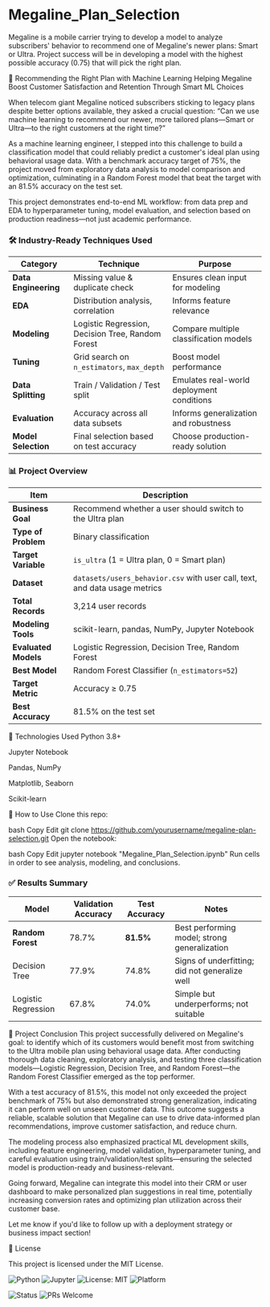# Megaline_Plan_Selection
Megaline is a mobile carrier trying to develop a model to analyze subscribers' behavior to recommend one of Megaline's newer plans: Smart or Ultra.   Project success will be in developing a model with the highest possible accuracy (0.75) that will pick the right plan.

📱 Recommending the Right Plan with Machine Learning
Helping Megaline Boost Customer Satisfaction and Retention Through Smart ML Choices

When telecom giant Megaline noticed subscribers sticking to legacy plans despite better options available, they asked a crucial question:
“Can we use machine learning to recommend our newer, more tailored plans—Smart or Ultra—to the right customers at the right time?”

As a machine learning engineer, I stepped into this challenge to build a classification model that could reliably predict a customer's ideal plan using behavioral usage data. With a benchmark accuracy target of 75%, the project moved from exploratory data analysis to model comparison and optimization, culminating in a Random Forest model that beat the target with an 81.5% accuracy on the test set.

This project demonstrates end-to-end ML workflow: from data prep and EDA to hyperparameter tuning, model evaluation, and selection based on production readiness—not just academic performance.

### 🛠️ Industry-Ready Techniques Used

| Category             | Technique                             | Purpose                                           |
|----------------------|----------------------------------------|---------------------------------------------------|
| **Data Engineering** | Missing value & duplicate check       | Ensures clean input for modeling                 |
| **EDA**              | Distribution analysis, correlation    | Informs feature relevance                        |
| **Modeling**         | Logistic Regression, Decision Tree, Random Forest | Compare multiple classification models |
| **Tuning**           | Grid search on `n_estimators`, `max_depth` | Boost model performance                     |
| **Data Splitting**   | Train / Validation / Test split        | Emulates real-world deployment conditions        |
| **Evaluation**       | Accuracy across all data subsets       | Informs generalization and robustness            |
| **Model Selection**  | Final selection based on test accuracy | Choose production-ready solution                 |


### 📊 Project Overview

| Item              | Description                                                                 |
|-------------------|-----------------------------------------------------------------------------|
| **Business Goal** | Recommend whether a user should switch to the Ultra plan                   |
| **Type of Problem** | Binary classification                                                     |
| **Target Variable** | `is_ultra` (1 = Ultra plan, 0 = Smart plan)                              |
| **Dataset**       | `datasets/users_behavior.csv` with user call, text, and data usage metrics |
| **Total Records** | 3,214 user records                                                         |
| **Modeling Tools**| scikit-learn, pandas, NumPy, Jupyter Notebook                              |
| **Evaluated Models** | Logistic Regression, Decision Tree, Random Forest                       |
| **Best Model**    | Random Forest Classifier (`n_estimators=52`)                               |
| **Target Metric** | Accuracy ≥ 0.75                                                             |
| **Best Accuracy** | 81.5% on the test set                                                       |

🧪 Technologies Used
Python 3.8+

Jupyter Notebook

Pandas, NumPy

Matplotlib, Seaborn

Scikit-learn

🚀 How to Use
Clone this repo:

bash
Copy
Edit
git clone https://github.com/yourusername/megaline-plan-selection.git
Open the notebook:

bash
Copy
Edit
jupyter notebook "Megaline_Plan_Selection.ipynb"
Run cells in order to see analysis, modeling, and conclusions.

### ✅ Results Summary

| Model               | Validation Accuracy | Test Accuracy | Notes                                      |
|--------------------|---------------------|---------------|--------------------------------------------|
| **Random Forest**  | 78.7%               | **81.5%**     | Best performing model; strong generalization |
| Decision Tree      | 77.9%               | 74.8%         | Signs of underfitting; did not generalize well |
| Logistic Regression| 67.8%               | 74.0%         | Simple but underperforms; not suitable       |

📌 Project Conclusion
This project successfully delivered on Megaline's goal: to identify which of its customers would benefit most from switching to the Ultra mobile plan using behavioral usage data. After conducting thorough data cleaning, exploratory analysis, and testing three classification models—Logistic Regression, Decision Tree, and Random Forest—the Random Forest Classifier emerged as the top performer.

With a test accuracy of 81.5%, this model not only exceeded the project benchmark of 75% but also demonstrated strong generalization, indicating it can perform well on unseen customer data. This outcome suggests a reliable, scalable solution that Megaline can use to drive data-informed plan recommendations, improve customer satisfaction, and reduce churn.

The modeling process also emphasized practical ML development skills, including feature engineering, model validation, hyperparameter tuning, and careful evaluation using train/validation/test splits—ensuring the selected model is production-ready and business-relevant.

Going forward, Megaline can integrate this model into their CRM or user dashboard to make personalized plan suggestions in real time, potentially increasing conversion rates and optimizing plan utilization across their customer base.

Let me know if you'd like to follow up with a deployment strategy or business impact section!


📄 License

This project is licensed under the MIT License.

![Python](https://img.shields.io/badge/Python-3.8+-blue.svg)
![Jupyter](https://img.shields.io/badge/Jupyter-Notebook-orange.svg)
![License: MIT](https://img.shields.io/badge/License-MIT-yellow.svg)
![Platform](https://img.shields.io/badge/Platform-JupyterLab%20%7C%20Notebook-lightgrey.svg)

![Status](https://img.shields.io/badge/Status-Exploratory-blueviolet.svg)
![PRs Welcome](https://img.shields.io/badge/PRs-welcome-brightgreen.svg)
